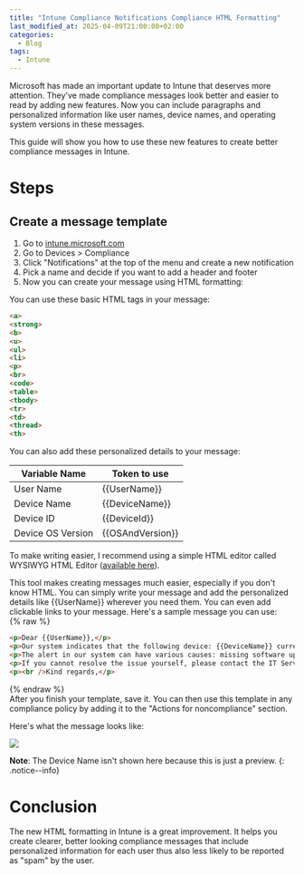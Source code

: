 ```yaml
---
title: "Intune Compliance Notifications Compliance HTML Formatting"
last_modified_at: 2025-04-09T21:00:00+02:00
categories:
  - Blog
tags:
  - Intune
---
```


Microsoft has made an important update to Intune that deserves more attention. They've made compliance messages look better and easier to read by adding new features. Now you can include paragraphs and personalized information like user names, device names, and operating system versions in these messages.

This guide will show you how to use these new features to create better compliance messages in Intune.

# **Steps**

## **Create a message template**

1. Go to [intune.microsoft.com](http://intune.microsoft.com)
2. Go to Devices > Compliance
3. Click "Notifications" at the top of the menu and create a new notification
4. Pick a name and decide if you want to add a header and footer
5. Now you can create your message using HTML formatting:

You can use these basic HTML tags in your message:

```html
<a>
<strong>
<b>
<u>
<ul>
<li>
<p>
<br>
<code>
<table>
<tbody>
<tr>
<td>
<thread>
<th>

```

You can also add these personalized details to your message:

| Variable Name     | Token to use               |
| ----------------- | -------------------------- |
| User Name         | &#123;&#123;UserName&#125;&#125;       |
| Device Name       | &#123;&#123;DeviceName&#125;&#125;     |
| Device ID         | &#123;&#123;DeviceId&#125;&#125;       |
| Device OS Version | &#123;&#123;OSAndVersion&#125;&#125;   |

To make writing easier, I recommend using a simple HTML editor called WYSIWYG HTML Editor ([available here](https://wysiwyghtml.com/)).

This tool makes creating messages much easier, especially if you don't know HTML. You can simply write your message and add the personalized details like &#123;&#123;UserName&#125;&#125; wherever you need them. You can even add clickable links to your message.
Here's a sample message you can use:  
{% raw %}
```html
<p>Dear {{UserName}},</p>
<p>Our system indicates that the following device: {{DeviceName}} currently does not comply with our company policy. If you do not follow up on this email, it will affect the proper functioning of the device.</p>
<p>The alert in our system can have various causes: missing software updates, security settings that do not meet the standard, or the device not being turned on for an extended period.</p>
<p>If you cannot resolve the issue yourself, please contact the IT Service Desk or register a ticket in the <a href="https://LinktoTicketSystem.com">ticket system</a>.</p>
<p><br />Kind regards,</p>

```
{% endraw %}  
After you finish your template, save it. You can then use this template in any compliance policy by adding it to the "Actions for noncompliance" section.

Here's what the message looks like:

![](https://diegoderksen.github.io/assets/images/Compliancy-e-mail-HTML-formatting/HTML_Formatting_Example_email.png)

**Note**: The Device Name isn't shown here because this is just a preview.
{: .notice--info}

# **Conclusion**

The new HTML formatting in Intune is a great improvement. It helps you create clearer, better looking compliance messages that include personalized information for each user thus also less likely to be reported as "spam" by the user.
